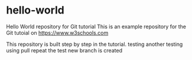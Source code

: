 # hello-world
Hello World repository for Git tutorial
This is an example repository for the Git tutoial on https://www.w3schools.com

This repository is built step by step in the tutorial.
testing 
another testing using pull
repeat the test
new branch is created
